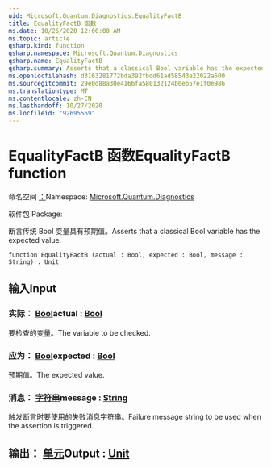 ```yaml
---
uid: Microsoft.Quantum.Diagnostics.EqualityFactB
title: EqualityFactB 函数
ms.date: 10/26/2020 12:00:00 AM
ms.topic: article
qsharp.kind: function
qsharp.namespace: Microsoft.Quantum.Diagnostics
qsharp.name: EqualityFactB
qsharp.summary: Asserts that a classical Bool variable has the expected value.
ms.openlocfilehash: d3163281772bda392fbdd61ad58543e22022a600
ms.sourcegitcommit: 29e0d88a30e4166fa580132124b0eb57e1f0e986
ms.translationtype: MT
ms.contentlocale: zh-CN
ms.lasthandoff: 10/27/2020
ms.locfileid: "92695569"
---
```

# <a name="equalityfactb-function"></a><span data-ttu-id="6ce71-102">EqualityFactB 函数</span><span class="sxs-lookup"><span data-stu-id="6ce71-102">EqualityFactB function</span></span>

<span data-ttu-id="6ce71-103">命名空间 [：](xref:Microsoft.Quantum.Diagnostics)</span><span class="sxs-lookup"><span data-stu-id="6ce71-103">Namespace: [Microsoft.Quantum.Diagnostics](xref:Microsoft.Quantum.Diagnostics)</span></span>

<span data-ttu-id="6ce71-104">软件包 [](https://nuget.org/packages/)</span><span class="sxs-lookup"><span data-stu-id="6ce71-104">Package: [](https://nuget.org/packages/)</span></span>


<span data-ttu-id="6ce71-105">断言传统 Bool 变量具有预期值。</span><span class="sxs-lookup"><span data-stu-id="6ce71-105">Asserts that a classical Bool variable has the expected value.</span></span>

```qsharp
function EqualityFactB (actual : Bool, expected : Bool, message : String) : Unit
```


## <a name="input"></a><span data-ttu-id="6ce71-106">输入</span><span class="sxs-lookup"><span data-stu-id="6ce71-106">Input</span></span>

### <a name="actual--bool"></a><span data-ttu-id="6ce71-107">实际： [Bool](xref:microsoft.quantum.lang-ref.bool)</span><span class="sxs-lookup"><span data-stu-id="6ce71-107">actual : [Bool](xref:microsoft.quantum.lang-ref.bool)</span></span>

<span data-ttu-id="6ce71-108">要检查的变量。</span><span class="sxs-lookup"><span data-stu-id="6ce71-108">The variable to be checked.</span></span>


### <a name="expected--bool"></a><span data-ttu-id="6ce71-109">应为： [Bool](xref:microsoft.quantum.lang-ref.bool)</span><span class="sxs-lookup"><span data-stu-id="6ce71-109">expected : [Bool](xref:microsoft.quantum.lang-ref.bool)</span></span>

<span data-ttu-id="6ce71-110">预期值。</span><span class="sxs-lookup"><span data-stu-id="6ce71-110">The expected value.</span></span>


### <a name="message--string"></a><span data-ttu-id="6ce71-111">消息： [字符串](xref:microsoft.quantum.lang-ref.string)</span><span class="sxs-lookup"><span data-stu-id="6ce71-111">message : [String](xref:microsoft.quantum.lang-ref.string)</span></span>

<span data-ttu-id="6ce71-112">触发断言时要使用的失败消息字符串。</span><span class="sxs-lookup"><span data-stu-id="6ce71-112">Failure message string to be used when the assertion is triggered.</span></span>



## <a name="output--unit"></a><span data-ttu-id="6ce71-113">输出： [单元](xref:microsoft.quantum.lang-ref.unit)</span><span class="sxs-lookup"><span data-stu-id="6ce71-113">Output : [Unit](xref:microsoft.quantum.lang-ref.unit)</span></span>

